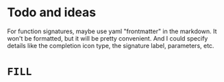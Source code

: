 # Todo and ideas

For function signatures, maybe use yaml "frontmatter" in the markdown. It won't be formatted, but it will be pretty convenient. And I could specify details like the completion icon type, the signature label, parameters, etc.

# `FILL`